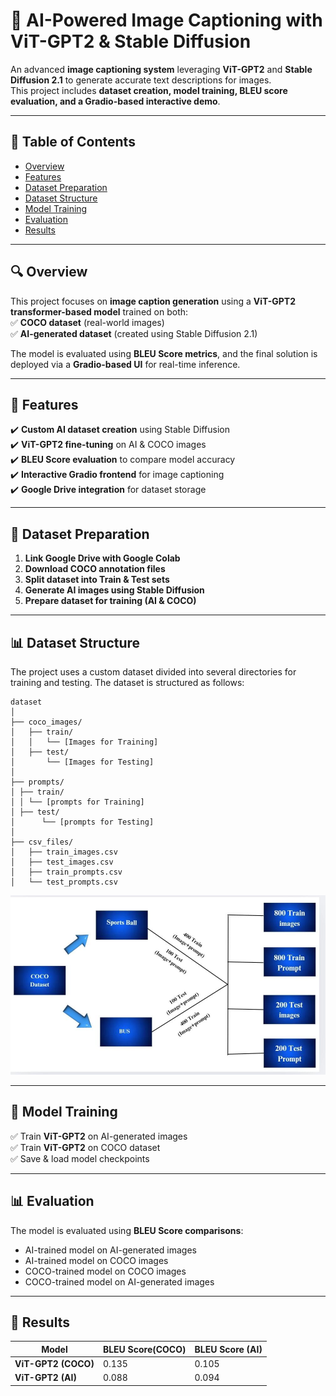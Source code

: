 # 🚀 AI-Powered Image Captioning with ViT-GPT2 & Stable Diffusion  



An advanced **image captioning system** leveraging **ViT-GPT2** and **Stable Diffusion 2.1** to generate accurate text descriptions for images.  
This project includes **dataset creation, model training, BLEU score evaluation, and a Gradio-based interactive demo**.

---

## 📌 Table of Contents  
- [Overview](#-overview)  
- [Features](#-features)  
- [Dataset Preparation](#-dataset-preparation)
- [Dataset Structure](#-dataset-structure)  
- [Model Training](#-model-training)  
- [Evaluation](#-evaluation)  
- [Results](#-results)  

---

## 🔍 Overview  
This project focuses on **image caption generation** using a **ViT-GPT2 transformer-based model** trained on both:  
✅ **COCO dataset** (real-world images)  
✅ **AI-generated dataset** (created using Stable Diffusion 2.1)  

The model is evaluated using **BLEU Score metrics**, and the final solution is deployed via a **Gradio-based UI** for real-time inference.

---

## 🚀 Features  
✔️ **Custom AI dataset creation** using Stable Diffusion  
✔️ **ViT-GPT2 fine-tuning** on AI & COCO images  
✔️ **BLEU Score evaluation** to compare model accuracy  
✔️ **Interactive Gradio frontend** for image captioning  
✔️ **Google Drive integration** for dataset storage  

---

## 📂 Dataset Preparation  
1. **Link Google Drive with Google Colab**  
2. **Download COCO annotation files**  
3. **Split dataset into Train & Test sets**  
4. **Generate AI images using Stable Diffusion**  
5. **Prepare dataset for training (AI & COCO)**  

---

## 📊 **Dataset Structure**

The project uses a custom dataset divided into several directories for training and testing. The dataset is structured as follows:
 ```
dataset
│
├── coco_images/
│   ├── train/
│   │   └── [Images for Training]
│   ├── test/
│       └── [Images for Testing]
│
├── prompts/
│ ├── train/
│ │ └── [prompts for Training]
│ ├── test/
│      └── [prompts for Testing]
│
├── csv_files/
│   ├── train_images.csv
│   ├── test_images.csv
│   ├── train_prompts.csv
│   └── test_prompts.csv
```

![Dataset Structure](Dataset_Structure.jpg)


---

## 🎯 Model Training  
✅ Train **ViT-GPT2** on AI-generated images  
✅ Train **ViT-GPT2** on COCO dataset  
✅ Save & load model checkpoints  

---

## 📊 Evaluation  
The model is evaluated using **BLEU Score comparisons**:  
- AI-trained model on AI-generated images  
- AI-trained model on COCO images  
- COCO-trained model on COCO images  
- COCO-trained model on AI-generated images

---


## 📸 Results  

| Model               | BLEU Score(COCO) | BLEU Score (AI) |  
|---------------------|------------------|-----------------|  
| **ViT-GPT2 (COCO)** | 0.135            | 0.105           |  
| **ViT-GPT2 (AI)**   | 0.088            | 0.094           |  


